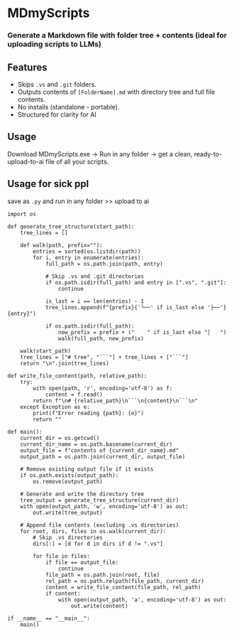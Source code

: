 # MDmyScripts
### Generate a Markdown file with folder tree + contents (ideal for uploading scripts to LLMs)

## Features
- Skips `.vs` and `.git` folders. 
- Outputs contents of `[FolderName].md` with directory tree and full file contents.
- No installs (standalone - portable).
- Structured for clarity for AI

## Usage
Download MDmyScripts.exe → Run in any folder → get a clean, ready-to-upload-to-ai file of all your scripts.

## Usage for sick ppl
save as `.py` and run in any folder >> upload to ai
```
import os

def generate_tree_structure(start_path):
    tree_lines = []

    def walk(path, prefix=""):
        entries = sorted(os.listdir(path))
        for i, entry in enumerate(entries):
            full_path = os.path.join(path, entry)

            # Skip .vs and .git directories
            if os.path.isdir(full_path) and entry in [".vs", ".git"]:
                continue

            is_last = i == len(entries) - 1
            tree_lines.append(f"{prefix}{'└──' if is_last else '├──'} {entry}")

            if os.path.isdir(full_path):
                new_prefix = prefix + ("    " if is_last else "│   ")
                walk(full_path, new_prefix)

    walk(start_path)
    tree_lines = ["# tree", "```"] + tree_lines + ["```"]
    return "\n".join(tree_lines)

def write_file_content(path, relative_path):
    try:
        with open(path, 'r', encoding='utf-8') as f:
            content = f.read()
        return f"\n# {relative_path}\n```\n{content}\n```\n"
    except Exception as e:
        print(f"Error reading {path}: {e}")
        return ""

def main():
    current_dir = os.getcwd()
    current_dir_name = os.path.basename(current_dir)
    output_file = f"contents of {current_dir_name}.md"
    output_path = os.path.join(current_dir, output_file)

    # Remove existing output file if it exists
    if os.path.exists(output_path):
        os.remove(output_path)

    # Generate and write the directory tree
    tree_output = generate_tree_structure(current_dir)
    with open(output_path, 'w', encoding='utf-8') as out:
        out.write(tree_output)

    # Append file contents (excluding .vs directories)
    for root, dirs, files in os.walk(current_dir):
        # Skip .vs directories
        dirs[:] = [d for d in dirs if d != ".vs"]

        for file in files:
            if file == output_file:
                continue
            file_path = os.path.join(root, file)
            rel_path = os.path.relpath(file_path, current_dir)
            content = write_file_content(file_path, rel_path)
            if content:
                with open(output_path, 'a', encoding='utf-8') as out:
                    out.write(content)

if __name__ == "__main__":
    main()
```
